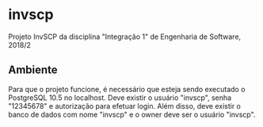 # invscp

Projeto InvSCP da disciplina "Integração 1" de Engenharia de Software, 2018/2

## Ambiente

Para que o projeto funcione, é necessário que esteja sendo executado o PostgreSQL 10.5 no localhost. Deve existir o usuário "invscp", senha "12345678" e autorização para efetuar login. Além disso, deve existir o banco de dados com nome "invscp" e o owner deve ser o usuário "invscp".
